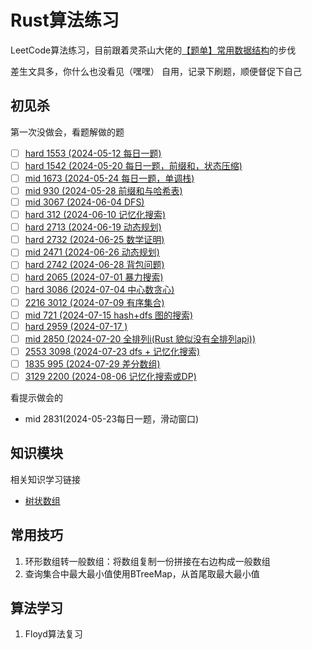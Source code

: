 # Rust算法练习
LeetCode算法练习，目前跟着灵茶山大佬的[【题单】常用数据结构](https://leetcode.cn/circle/discuss/mOr1u6/)的步伐

差生文具多，你什么也没看见（嘿嘿）
自用，记录下刷题，顺便督促下自己

## 初见杀

第一次没做会，看题解做的题
- [ ] [hard 1553 (2024-05-12 每日一题)]()
- [ ] [hard 1542 (2024-05-20 每日一题，前缀和，状态压缩)]()
- [ ] [mid  1673 (2024-05-24 每日一题，单调栈)]()
- [ ] [mid  930  (2024-05-28 前缀和与哈希表)]()
- [ ] [mid  3067 (2024-06-04 DFS)]()
- [ ] [hard 312  (2024-06-10 记忆化搜索)]()
- [ ] [hard 2713 (2024-06-19 动态规划)]()
- [ ] [hard 2732 (2024-06-25 数学证明)]()
- [ ] [mid  2471 (2024-06-26 动态规划)]()
- [ ] [hard 2742 (2024-06-28 背包问题)]()
- [ ] [hard 2065 (2024-07-01 暴力搜索)]()
- [ ] [hard 3086 (2024-07-04 中心数贪心)]()
- [ ] [2216 3012 (2024-07-09 有序集合)]()
- [ ] [mid  721  (2024-07-15 hash+dfs 图的搜索)]()
- [ ] [hard 2959 (2024-07-17 )]()
- [ ] [mid  2850 (2024-07-20 全排列i(Rust 貌似没有全排列api))]()
- [ ] [2553 3098 (2024-07-23 dfs + 记忆化搜索)]()
- [ ] [1835  995 (2024-07-29 差分数组)](https://leetcode.cn/problems/minimum-number-of-k-consecutive-bit-flips/description/)
- [ ] [3129 2200 (2024-08-06 记忆化搜索或DP)](https://leetcode.cn/problems/find-all-possible-stable-binary-arrays-i/description/)

看提示做会的
- mid  2831(2024-05-23每日一题，滑动窗口)

## 知识模块

相关知识学习链接

- [树状数组](https://leetcode.cn/problems/range-sum-query-mutable/solutions/2524481/dai-ni-fa-ming-shu-zhuang-shu-zu-fu-shu-lyfll/)

## 常用技巧
1. 环形数组转一般数组：将数组复制一份拼接在右边构成一般数组
2. 查询集合中最大最小值使用BTreeMap，从首尾取最大最小值

## 算法学习
1. Floyd算法复习